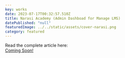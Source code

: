 ```yaml
---
key: works
date: 2023-07-17T00:32:57.510Z
title: Narasi Academy (Admin Dashboad for Manage LMS)
datePublished: "null"
featuredImage: ../../static/assets/cover-narasi.png
category: featured
---
```

Read the complete article here:
<br/>
<a type="button" href="#!" class="py-3 px-6 bg-gray-900 text-white rounded-2xl text-base font-semibold transition delay-50 duration-300">Coming Soon!</a>
</center>